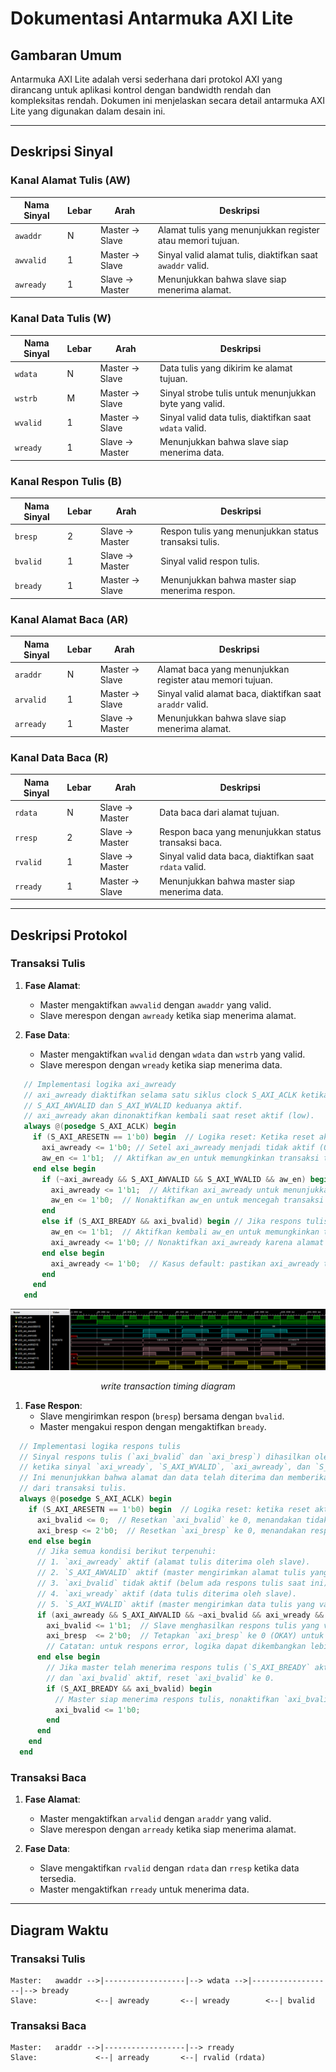 # Dokumentasi Antarmuka AXI Lite

## Gambaran Umum
Antarmuka AXI Lite adalah versi sederhana dari protokol AXI yang dirancang untuk aplikasi kontrol dengan bandwidth rendah dan kompleksitas rendah. Dokumen ini menjelaskan secara detail antarmuka AXI Lite yang digunakan dalam desain ini.

---

## Deskripsi Sinyal

### Kanal Alamat Tulis (AW)
| Nama Sinyal      | Lebar | Arah        | Deskripsi                                              |
|-------------------|-------|-------------|--------------------------------------------------------|
| `awaddr`         | N     | Master → Slave | Alamat tulis yang menunjukkan register atau memori tujuan. |
| `awvalid`        | 1     | Master → Slave | Sinyal valid alamat tulis, diaktifkan saat `awaddr` valid. |
| `awready`        | 1     | Slave → Master | Menunjukkan bahwa slave siap menerima alamat.         |

### Kanal Data Tulis (W)
| Nama Sinyal      | Lebar | Arah        | Deskripsi                                              |
|-------------------|-------|-------------|--------------------------------------------------------|
| `wdata`          | N     | Master → Slave | Data tulis yang dikirim ke alamat tujuan.             |
| `wstrb`          | M     | Master → Slave | Sinyal strobe tulis untuk menunjukkan byte yang valid. |
| `wvalid`         | 1     | Master → Slave | Sinyal valid data tulis, diaktifkan saat `wdata` valid. |
| `wready`         | 1     | Slave → Master | Menunjukkan bahwa slave siap menerima data.           |

### Kanal Respon Tulis (B)
| Nama Sinyal      | Lebar | Arah        | Deskripsi                                              |
|-------------------|-------|-------------|--------------------------------------------------------|
| `bresp`          | 2     | Slave → Master | Respon tulis yang menunjukkan status transaksi tulis. |
| `bvalid`         | 1     | Slave → Master | Sinyal valid respon tulis.                            |
| `bready`         | 1     | Master → Slave | Menunjukkan bahwa master siap menerima respon.        |

### Kanal Alamat Baca (AR)
| Nama Sinyal      | Lebar | Arah        | Deskripsi                                              |
|-------------------|-------|-------------|--------------------------------------------------------|
| `araddr`         | N     | Master → Slave | Alamat baca yang menunjukkan register atau memori tujuan. |
| `arvalid`        | 1     | Master → Slave | Sinyal valid alamat baca, diaktifkan saat `araddr` valid. |
| `arready`        | 1     | Slave → Master | Menunjukkan bahwa slave siap menerima alamat.         |

### Kanal Data Baca (R)
| Nama Sinyal      | Lebar | Arah        | Deskripsi                                              |
|-------------------|-------|-------------|--------------------------------------------------------|
| `rdata`          | N     | Slave → Master | Data baca dari alamat tujuan.                         |
| `rresp`          | 2     | Slave → Master | Respon baca yang menunjukkan status transaksi baca.   |
| `rvalid`         | 1     | Slave → Master | Sinyal valid data baca, diaktifkan saat `rdata` valid. |
| `rready`         | 1     | Master → Slave | Menunjukkan bahwa master siap menerima data.          |

---

## Deskripsi Protokol

### Transaksi Tulis
1. **Fase Alamat**:
   - Master mengaktifkan `awvalid` dengan `awaddr` yang valid.
   - Slave merespon dengan `awready` ketika siap menerima alamat.

2. **Fase Data**:
   - Master mengaktifkan `wvalid` dengan `wdata` dan `wstrb` yang valid.
   - Slave merespon dengan `wready` ketika siap menerima data.
  
```verilog
   // Implementasi logika axi_awready
   // axi_awready diaktifkan selama satu siklus clock S_AXI_ACLK ketika
   // S_AXI_AWVALID dan S_AXI_WVALID keduanya aktif.  
   // axi_awready akan dinonaktifkan kembali saat reset aktif (low).
   always @(posedge S_AXI_ACLK) begin
     if (S_AXI_ARESETN == 1'b0) begin  // Logika reset: Ketika reset aktif (S_AXI_ARESETN = 0)
       axi_awready <= 1'b0;	// Setel axi_awready menjadi tidak aktif (0) karena slave belum siap menerima alamat tulis
       aw_en <= 1'b1;  // Aktifkan aw_en untuk memungkinkan transaksi tulis baru
     end else begin
       if (~axi_awready && S_AXI_AWVALID && S_AXI_WVALID && aw_en) begin // Jika axi_awready tidak aktif tetapi AWVALID, WVALID, dan aw_en aktif
         axi_awready <= 1'b1;  // Aktifkan axi_awready untuk menunjukkan bahwa slave siap menerima alamat tulis
         aw_en <= 1'b0;  // Nonaktifkan aw_en untuk mencegah transaksi baru sebelum transaksi yang sekarang selesai
       end  
       else if (S_AXI_BREADY && axi_bvalid) begin // Jika respons tulis telah diterima oleh master (BREADY = 1 dan bvalid = 1)
         aw_en <= 1'b1;  // Aktifkan kembali aw_en untuk memungkinkan transaksi baru
         axi_awready <= 1'b0; // Nonaktifkan axi_awready karena alamat tulis sebelumnya telah selesai diproses
       end else begin
         axi_awready <= 1'b0;  // Kasus default: pastikan axi_awready tetap tidak aktif
       end
     end
   end
```

<div align="center">
  <img src="doc/axi-lite-write-waveform.PNG"/>
  <p><em>write transaction timing diagram</em></p>
</div>

1. **Fase Respon**:
   - Slave mengirimkan respon (`bresp`) bersama dengan `bvalid`.
   - Master mengakui respon dengan mengaktifkan `bready`. 
   
```verilog
  // Implementasi logika respons tulis
  // Sinyal respons tulis (`axi_bvalid` dan `axi_bresp`) dihasilkan oleh slave
  // ketika sinyal `axi_wready`, `S_AXI_WVALID`, `axi_awready`, dan `S_AXI_AWVALID` semuanya aktif.
  // Ini menunjukkan bahwa alamat dan data telah diterima dan memberikan status
  // dari transaksi tulis.
  always @(posedge S_AXI_ACLK) begin
    if (S_AXI_ARESETN == 1'b0) begin  // Logika reset: ketika reset aktif (S_AXI_ARESETN = 0)
      axi_bvalid <= 0;  // Resetkan `axi_bvalid` ke 0, menandakan tidak ada respons tulis yang valid
      axi_bresp <= 2'b0;  // Resetkan `axi_bresp` ke 0, menandakan respons 'OKAY' (default)
    end else begin
      // Jika semua kondisi berikut terpenuhi:
      // 1. `axi_awready` aktif (alamat tulis diterima oleh slave).
      // 2. `S_AXI_AWVALID` aktif (master mengirimkan alamat tulis yang valid).
      // 3. `axi_bvalid` tidak aktif (belum ada respons tulis saat ini).
      // 4. `axi_wready` aktif (data tulis diterima oleh slave).
      // 5. `S_AXI_WVALID` aktif (master mengirimkan data tulis yang valid).
      if (axi_awready && S_AXI_AWVALID && ~axi_bvalid && axi_wready && S_AXI_WVALID) begin
        axi_bvalid <= 1'b1;  // Slave menghasilkan respons tulis yang valid
        axi_bresp  <= 2'b0;  // Tetapkan `axi_bresp` ke 0 (OKAY) untuk menunjukkan transaksi sukses
        // Catatan: untuk respons error, logika dapat dikembangkan lebih lanjut.
      end else begin
        // Jika master telah menerima respons tulis (`S_AXI_BREADY` aktif)
        // dan `axi_bvalid` aktif, reset `axi_bvalid` ke 0.
        if (S_AXI_BREADY && axi_bvalid) begin
          // Master siap menerima respons tulis, nonaktifkan `axi_bvalid`.
          axi_bvalid <= 1'b0;
        end
      end
    end
  end   
```



### Transaksi Baca
1. **Fase Alamat**:
   - Master mengaktifkan `arvalid` dengan `araddr` yang valid.
   - Slave merespon dengan `arready` ketika siap menerima alamat.

2. **Fase Data**:
   - Slave mengaktifkan `rvalid` dengan `rdata` dan `rresp` ketika data tersedia.
   - Master mengaktifkan `rready` untuk menerima data.

---

## Diagram Waktu
### Transaksi Tulis
```plaintext
Master:   awaddr -->|------------------|--> wdata -->|------------------|--> bready
Slave:             <--| awready       <--| wready        <--| bvalid
```
### Transaksi Baca
```
Master:   araddr -->|------------------|--> rready
Slave:             <--| arready       <--| rvalid (rdata)
```